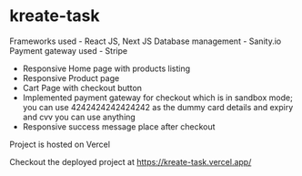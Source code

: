 # kreate-task

Frameworks used - React JS, Next JS
Database management - Sanity.io
Payment gateway used - Stripe

- Responsive Home page with products listing
- Responsive Product page
- Cart Page with checkout button
- Implemented payment gateway for checkout which is in sandbox mode; you can use 4242424242424242 as the dummy card details and expiry and cvv you can use anything
- Responsive success message place after checkout

Project is hosted on Vercel

Checkout the deployed project at https://kreate-task.vercel.app/
